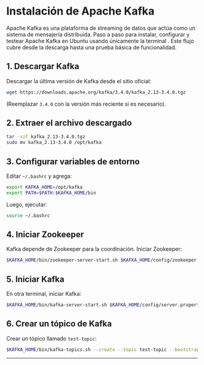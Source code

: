 # Instalación de Apache Kafka

Apache Kafka es una plataforma de streaming de datos que actúa como un sistema de mensajería distribuida. Paso a paso para instalar, configurar y testear Apache Kafka en Ubuntu usando únicamente la terminal . Este flujo cubre desde la descarga hasta una prueba básica de funcionalidad.

## 1. Descargar Kafka

Descargar la última versión de Kafka desde el sitio oficial:

```bash
wget https://downloads.apache.org/kafka/3.4.0/kafka_2.13-3.4.0.tgz
```
(Reemplazar `3.4.0` con la versión más reciente si es necesario).

## 2. Extraer el archivo descargado

```bash
tar -xzf kafka_2.13-3.4.0.tgz
sudo mv kafka_2.13-3.4.0 /opt/kafka
```

## 3. Configurar variables de entorno

Editar `~/.bashrc` y agrega:

```bash
export KAFKA_HOME=/opt/kafka
export PATH=$PATH:$KAFKA_HOME/bin
```
Luego, ejecutar:
```bash
source ~/.bashrc
```

## 4. Iniciar Zookeeper

Kafka depende de Zookeeper para la coordinación. Iniciar Zookeeper:

```bash
$KAFKA_HOME/bin/zookeeper-server-start.sh $KAFKA_HOME/config/zookeeper.properties
```

## 5. Iniciar Kafka

En otra terminal, iniciar Kafka:

```bash
$KAFKA_HOME/bin/kafka-server-start.sh $KAFKA_HOME/config/server.properties
```

## 6. Crear un tópico de Kafka

Crear un tópico llamado `test-topic`:

```bash
$KAFKA_HOME/bin/kafka-topics.sh --create --topic test-topic --bootstrap-server localhost:9092 --partitions 1 --replication-factor 1
```

---

